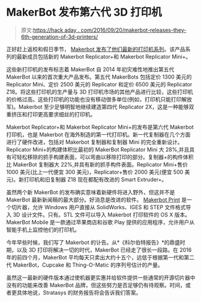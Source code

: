 # MakerBot 发布第六代 3D 打印机

> 原文:[https://hack aday . com/2016/09/20/makerbot-releases-they-6th-generation-of-3d-printers/](https://hackaday.com/2016/09/20/makerbot-releases-their-6th-generation-of-3d-printers/)

正好赶上返校和假日季节， [Makerbot 发布了他们最新的打印机系列](https://www.makerbot.com/)。该产品系列的最新成员包括新的 Makerbot Replicator+和 Makerbot Replicator Mini+。

这些新打印机的发布标志着 MakerBot 自 2014 年初灾难性地推出第五代 MakerBot 以来的首次重大产品发布。第五代 MakerBots 包括定价 1300 美元的 Replicator Mini、定价 2500 美元的 Replicator 和定价 6500 美元的 Replicator Z18。将这些打印机的生产量与 3D 打印机市场的其他产品进行比较，这些打印机的价格过高。这些打印机的功能也没有移动很多单位(例如，打印机只能打印解放军)。Makerbot 至少足够明智地继续建造第四代 Replicator 2X，这是一种能够双重挤压和打印更高要求细丝的打印机。

Makerbot Replicator+和 Makerbot Replicator Mini+的发布是第六代 Makerbot 打印机，也是 Makerbot 在海外制造的第一代打印机。新一代复制器在几个方面进行了硬件改进，包括对 Makerbot 复制器和复制器 Mini 的完全重新设计。Replicator Mini+的构建体积比最初的 MakerBot Replicator Mini 大 28%,并且具有可轻松移除的抓手构建表面，可以弯曲以移除打印的部分。复制器+的构件体积比 MakerBot 复制器大 22%,并具有新的抓手构件表面。Replicator Mini+售价 1000 美元(比上一代便宜 300 美元)，Replicator+售价 2000 美元(便宜 500 美元)。新打印机和旧复制器 Z18 现在都配有改进的 Smart Extruder+。

虽然两个新 MakerBot 的发布确实意味着新硬件将进入野外，但这并不是 MakerBot 最新新闻稿的最大部分。好消息是改进的软件。 [Makerbot Print](https://www.makerbot.com/print/) 是一个切片器，允许 Windows 用户直接从 SolidWorks、IGES 和 STEP 文件格式导入 3D 设计文件。只有。STL 文件可以导入 Makerbot 打印软件的 OS X 版本。MakerBot Mobile 是一款通过苹果商店和谷歌 Play 提供的应用程序，允许用户从智能手机上监控他们的打印机。

今年早些时候，我们写了 Makerbot 的讣告。从*《科尔伯特报告》*的鼎盛时期，以及 3D 打印将解决一切的时代，MakerBot 已经走了很长一段路。在 2016 年的前四个月，MakerBot 平均每天只卖出大约十五个，远低于根据第一代和第二代 MakerBot，Cupcake 和 Thing-O-Matic 的序列号估计的产量。

虽然这一最新的硬件版本通过使机器更实惠并给软件提供一些通常的开源切片器中没有的功能来改善 MakerBot 品牌，但这些努力是否足够仍有待观察。时间，或者更具体地说，Stratasys 的财务报告将会告诉我们答案。